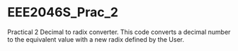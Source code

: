 # EEE2046S_Prac_2
Practical 2 Decimal to radix converter.
This code converts a decimal number to the equivalent value with a new radix defined by the User.
